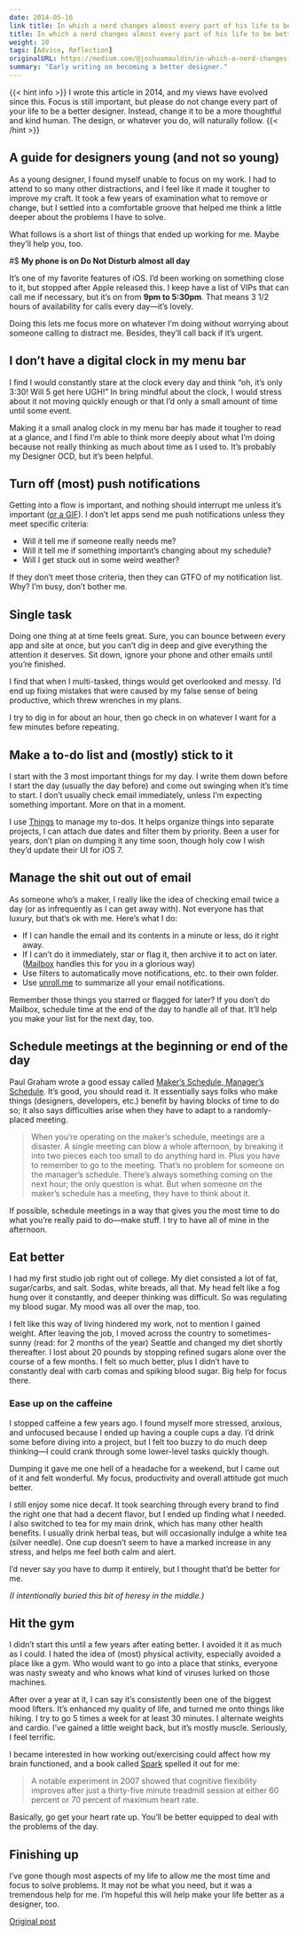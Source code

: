 ```yaml
---
date: 2014-05-16
link title: In which a nerd changes almost every part of his life to be better designer
title: In which a nerd changes almost every part of his life to be better designer
weight: 10
tags: [Advice, Reflection]
originalURL: https://medium.com/@joshuamauldin/in-which-a-nerd-changes-almost-every-part-of-his-life-to-be-better-designer-f4f2b5749088
summary: "Early writing on becoming a better designer."
---
```

{{< hint info >}}
I wrote this article in 2014, and my views have evolved since this. Focus is still important, but please do not change every part of your life to be a better designer. Instead, change it to be a more thoughtful and kind human. The design, or whatever you do, will naturally follow.
{{< /hint >}}

## A guide for designers young (and not so young)

As a young designer, I found myself unable to focus on my work. I had to attend to so many other distractions, and I feel like it made it tougher to improve my craft. It took a few years of examination what to remove or change, but I settled into a comfortable groove that helped me think a little deeper about the problems I have to solve.

What follows is a short list of things that ended up working for me. Maybe they’ll help you, too.

#$ **My phone is on Do Not Disturb almost all day**

It’s one of my favorite features of iOS. I’d been working on something close to it, but stopped after Apple released this. I keep have a list of VIPs that can call me if necessary, but it’s on from **9pm to 5:30pm**. That means 3 1/2 hours of availability for calls every day—it’s lovely.

Doing this lets me focus more on whatever I’m doing without worrying about someone calling to distract me. Besides, they’ll call back if it’s urgent.

## **I don’t have a digital clock in my menu bar**

I find I would constantly stare at the clock every day and think “oh, it’s only 3:30! Will 5 get here UGH!” In bring mindful about the clock, I would stress about it not moving quickly enough or that I’d only a small amount of time until some event.

Making it a small analog clock in my menu bar has made it tougher to read at a glance, and I find I’m able to think more deeply about what I’m doing because not really thinking as much about time as I used to. It’s probably my Designer OCD, but it’s been helpful.

## **Turn off (most) push notifications**

Getting into a flow is important, and nothing should interrupt me unless it’s important ([or a GIF](http://awesomegifs.com/2013/10/me-working/)). I don’t let apps send me push notifications unless they meet specific criteria:

- Will it tell me if someone really needs me?
- Will it tell me if something important’s changing about my schedule?
- Will I get stuck out in some weird weather?

If they don’t meet those criteria, then they can GTFO of my notification list. Why? I’m busy, don’t bother me.

## **Single task**

Doing one thing at at time feels great. Sure, you can bounce between every app and site at once, but you can’t dig in deep and give everything the attention it deserves. Sit down, ignore your phone and other emails until you’re finished.

I find that when I multi-tasked, things would get overlooked and messy. I’d end up fixing mistakes that were caused by my false sense of being productive, which threw wrenches in my plans.

I try to dig in for about an hour, then go check in on whatever I want for a few minutes before repeating.

## **Make a to-do list and (mostly) stick to it**

I start with the 3 most important things for my day. I write them down before I start the day (usually the day before) and come out swinging when it’s time to start. I don’t usually check email immediately, unless I’m expecting something important. More on that in a moment.

I use [Things](http://culturedcode.com/) to manage my to-dos. It helps organize things into separate projects, I can attach due dates and filter them by priority. Been a user for years, don’t plan on dumping it any time soon, though holy cow I wish they’d update their UI for iOS 7.

## **Manage the shit out out of email**

As someone who’s a maker, I really like the idea of checking email twice a day (or as infrequently as I can get away with). Not everyone has that luxury, but that’s ok with me. Here’s what I do:

- If I can handle the email and its contents in a minute or less, do it right away.
- If I can’t do it immediately, star or flag it, then archive it to act on later. ([Mailbox](http://www.mailboxapp.com/) handles this for you in a glorious way)
- Use filters to automatically move notifications, etc. to their own folder.
- Use [unroll.me](http://unroll.me/) to summarize all your email notifications.

Remember those things you starred or flagged for later? If you don’t do Mailbox, schedule time at the end of the day to handle all of that. It’ll help you make your list for the next day, too.

## **Schedule meetings at the beginning or end of the day**

Paul Graham wrote a good essay called [Maker’s Schedule, Manager’s Schedule](http://www.paulgraham.com/makersschedule.html). It’s good, you should read it. It essentially says folks who make things (designers, developers, etc.) benefit by having blocks of time to do so; it also says difficulties arise when they have to adapt to a randomly-placed meeting.

> When you’re operating on the maker’s schedule, meetings are a disaster. A single meeting can blow a whole afternoon, by breaking it into two pieces each too small to do anything hard in. Plus you have to remember to go to the meeting. That’s no problem for someone on the manager’s schedule. There’s always something coming on the next hour; the only question is what. But when someone on the maker’s schedule has a meeting, they have to think about it.
> 

If possible, schedule meetings in a way that gives you the most time to do what you’re really paid to do—make stuff. I try to have all of mine in the afternoon.

## **Eat better**

I had my first studio job right out of college. My diet consisted a lot of fat, sugar/carbs, and salt. Sodas, white breads, all that. My head felt like a fog hung over it constantly, and deeper thinking was difficult. So was regulating my blood sugar. My mood was all over the map, too.

I felt like this way of living hindered my work, not to mention I gained weight. After leaving the job, I moved across the country to sometimes-sunny (read: for 2 months of the year) Seattle and changed my diet shortly thereafter. I lost about 20 pounds by stopping refined sugars alone over the course of a few months. I felt so much better, plus I didn’t have to constantly deal with carb comas and spiking blood sugar. Big help for focus there.

### **Ease up on the caffeine**

I stopped caffeine a few years ago. I found myself more stressed, anxious, and unfocused because I ended up having a couple cups a day. I’d drink some before diving into a project, but I felt too buzzy to do much deep thinking—I could crank through some lower-level tasks quickly though.

Dumping it gave me one hell of a headache for a weekend, but I came out of it and felt wonderful. My focus, productivity and overall attitude got much better.

I still enjoy some nice decaf. It took searching through every brand to find the right one that had a decent flavor, but I ended up finding what I needed. I also switched to tea for my main drink, which has many other health benefits. I usually drink herbal teas, but will occasionally indulge a white tea (silver needle). One cup doesn’t seem to have a marked increase in any stress, and helps me feel both calm and alert.

I’d never say you have to dump it entirely, but I thought that’d be better for me.

*(I intentionally buried this bit of heresy in the middle.)*

## **Hit the gym**

I didn’t start this until a few years after eating better. I avoided it it as much as I could. I hated the idea of (most) physical activity, especially avoided a place like a gym. Who would want to go into a place that stinks, everyone was nasty sweaty and who knows what kind of viruses lurked on those machines.

After over a year at it, I can say it’s consistently been one of the biggest mood lifters. It’s enhanced my quality of life, and turned me onto things like hiking. I try to go 5 times a week for at least 30 minutes. I alternate weights and cardio. I’ve gained a little weight back, but it’s mostly muscle. Seriously, I feel terrific.

I became interested in how working out/exercising could affect how my brain functioned, and a book called [Spark](http://www.amazon.com/Spark-Revolutionary-Science-Exercise-Brain/dp/0316113514/) spelled it out for me:

> A notable experiment in 2007 showed that cognitive flexibility improves after just a thirty-five minute treadmill session at either 60 percent or 70 percent of maximum heart rate.
> 

Basically, go get your heart rate up. You’ll be better equipped to deal with the problems of the day.

## **Finishing up**

I’ve gone though most aspects of my life to allow me the most time and focus to solve problems. It may not be what you need, but it was a tremendous help for me. I’m hopeful this will help make your life better as a designer, too.


[Original post](https://medium.com/@joshuamauldin/in-which-a-nerd-changes-almost-every-part-of-his-life-to-be-better-designer-f4f2b5749088)
